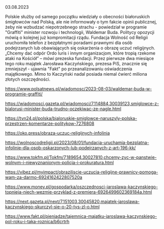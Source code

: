 03.08.2023

Polskie służby od samego początku wiedziały o obecności białoruskich śmigłowców nad Polską, ale nie informowały o tym fakcie opinii publicznej, żeby nie wzbudzać niepotrzebnego strachu - powiedział w programie "Graffiti" minister rozwoju i technologii, Waldemar Buda. Politycy opozycji mówią o kolejnej już kompromitacji rządu. Fundacja Wolność od Religii uruchomiła telefon z bezpłatnymi poradami prawnymi dla osób podejrzanych lub obawiających się oskarżenia o obrazę uczuć religijnych. „Chcemy dać odpór Ordo Iuris i innym organizacjom, które tropią rzekome ataki na Kościół” – mówi prezeska fundacji. Przez pierwsze dwa miesiące tego roku majątek Jarosława Kaczyńskiego, prezesa PiS, znacznie się zmniejszył - ujawnia "Fakt" po przeanalizowaniu oświadczenia majątkowego. Mimo to Kaczyński nadal posiada niemal ćwierć miliona złotych oszczędności.

https://www.polsatnews.pl/wiadomosc/2023-08-03/waldemar-buda-w-programie-graffiti/

https://wiadomosci.gazeta.pl/wiadomosci/7,114884,30039123,smiglowce-z-bialorusi-minister-buda-trudno-oczekiwac-ze-nagle.html

https://tvn24.pl/polska/bialoruskie-smiglowce-naruszyly-polska-przestrzen-komentarze-politykow-7276808

https://oko.press/obraza-uczuc-religijnych-infolinia

https://wolnoscodreligii.pl/2023/08/01/fundacja-uruchamia-bezplatna-infolinie-dla-osob-oskarzonych-lub-podejrzanych-z-art-196-kk/

https://www.tokfm.pl/Tokfm/7,189654,30027810,chcemy-zyc-w-panstwie-wolnym-i-niewyznanionym-policja-i-prokuratura.html

https://vibez.pl/myimpact/obraziliscie-uczucia-religijne-prawnicy-pomoga-wam-za-darmo-6924162422807520a

https://www.money.pl/gospodarka/oszczednosci-jaroslawa-kaczynskiego-topnieja-niech-wezmie-przyklad-z-premiera-6926499602369184a.html

https://next.gazeta.pl/next/7,151003,30045820,majatek-jaroslawa-kaczynskiego-skurczyl-sie-o-20-tys-zl-o.html

https://www.fakt.pl/pieniadze/tajemnica-majatku-jaroslawa-kaczynskiego-pol-roku-i-taka-roznica/b6crtrh